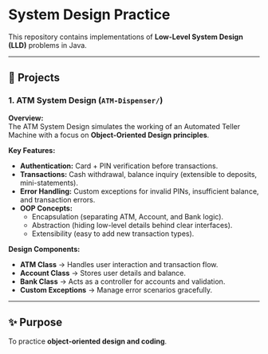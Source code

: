 # System Design Practice

This repository contains implementations of **Low-Level System Design (LLD)** problems in Java.

---

## 📌 Projects

### 1. ATM System Design (`ATM-Dispenser/`)

**Overview:**  
The ATM System Design simulates the working of an Automated Teller Machine with a focus on **Object-Oriented Design principles**.  

**Key Features:**  
- **Authentication:** Card + PIN verification before transactions.  
- **Transactions:** Cash withdrawal, balance inquiry (extensible to deposits, mini-statements).  
- **Error Handling:** Custom exceptions for invalid PINs, insufficient balance, and transaction errors.  
- **OOP Concepts:**  
  - Encapsulation (separating ATM, Account, and Bank logic).  
  - Abstraction (hiding low-level details behind clear interfaces).  
  - Extensibility (easy to add new transaction types).  

**Design Components:**  
- **ATM Class** → Handles user interaction and transaction flow.  
- **Account Class** → Stores user details and balance.  
- **Bank Class** → Acts as a controller for accounts and validation.  
- **Custom Exceptions** → Manage error scenarios gracefully.  

---

## ✨ Purpose
To practice **object-oriented design and coding**.
